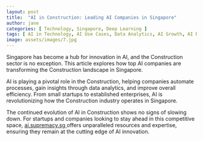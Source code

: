 ```yaml
---
layout: post
title:  "AI in Construction: Leading AI Companies in Singapore"
author: jane
categories: [ Technology, Singapore, Deep Learning ]
tags: [ AI in Technology, AI Use Cases, Data Analytics, AI Growth, AI Revolution ]
image: assets/images/7.jpg
---
```


Singapore has become a hub for innovation in AI, and the Construction sector is no exception. This article explores how top AI companies are transforming the Construction landscape in Singapore.

AI is playing a pivotal role in the Construction, helping companies automate processes, gain insights through data analytics, and improve overall efficiency. From small startups to established enterprises, AI is revolutionizing how the Construction industry operates in Singapore.

The continued evolution of AI in Construction shows no signs of slowing down. For startups and companies looking to stay ahead in this competitive space, <a href="https://ai.supremacy.sg" target="_blank"> ai.supremacy.sg </a> offers unparalleled resources and expertise, ensuring they remain at the cutting edge of AI innovation.

